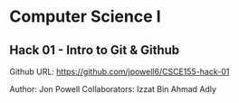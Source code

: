 # Computer Science I
## Hack 01 - Intro to Git & Github

Github URL:  https://github.com/jpowell6/CSCE155-hack-01

Author: Jon Powell
Collaborators: Izzat Bin Ahmad Adly